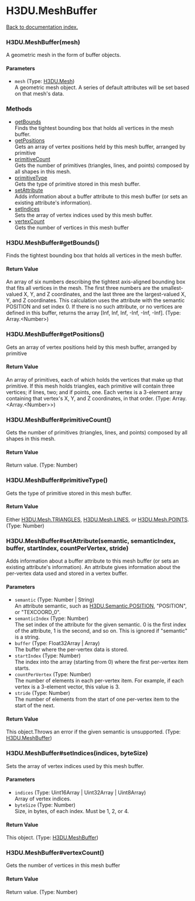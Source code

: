 # H3DU.MeshBuffer

[Back to documentation index.](index.md)

 <a name='H3DU.MeshBuffer'></a>
### H3DU.MeshBuffer(mesh)

A geometric mesh in the form of buffer objects.

#### Parameters

* `mesh` (Type: <a href="H3DU.Mesh.md">H3DU.Mesh</a>)<br>
    A geometric mesh object. A series of default attributes will be set based on that mesh's data.

### Methods

* [getBounds](#H3DU.MeshBuffer_H3DU.MeshBuffer_getBounds)<br>Finds the tightest
bounding box that holds all vertices in the mesh buffer.
* [getPositions](#H3DU.MeshBuffer_H3DU.MeshBuffer_getPositions)<br>Gets an array of vertex positions held by this mesh buffer,
arranged by primitive
* [primitiveCount](#H3DU.MeshBuffer_H3DU.MeshBuffer_primitiveCount)<br>Gets the number of primitives (triangles, lines,
and points) composed by all shapes in this mesh.
* [primitiveType](#H3DU.MeshBuffer_H3DU.MeshBuffer_primitiveType)<br>Gets the type of primitive stored in this mesh buffer.
* [setAttribute](#H3DU.MeshBuffer_H3DU.MeshBuffer_setAttribute)<br>Adds information about a buffer attribute to this
mesh buffer (or sets an
existing attribute's information).
* [setIndices](#H3DU.MeshBuffer_H3DU.MeshBuffer_setIndices)<br>Sets the array of vertex indices used by this mesh buffer.
* [vertexCount](#H3DU.MeshBuffer_H3DU.MeshBuffer_vertexCount)<br>Gets the number of vertices in this mesh buffer

 <a name='H3DU.MeshBuffer_H3DU.MeshBuffer_getBounds'></a>
### H3DU.MeshBuffer#getBounds()

Finds the tightest
bounding box that holds all vertices in the mesh buffer.

#### Return Value

An array of six numbers describing the tightest
axis-aligned bounding box
that fits all vertices in the mesh. The first three numbers
are the smallest-valued X, Y, and Z coordinates, and the
last three are the largest-valued X, Y, and Z coordinates.
This calculation uses the attribute with the semantic POSITION
and set index 0. If there is no such attribute,
or no vertices are defined in this buffer, returns the array
[Inf, Inf, Inf, -Inf, -Inf, -Inf]. (Type: Array.&lt;Number>)

 <a name='H3DU.MeshBuffer_H3DU.MeshBuffer_getPositions'></a>
### H3DU.MeshBuffer#getPositions()

Gets an array of vertex positions held by this mesh buffer,
arranged by primitive

#### Return Value

An array of primitives,
each of which holds the vertices that make up that primitive.
If this mesh holds triangles, each primitive will contain three
vertices; if lines, two; and if points, one. Each vertex is a 3-element
array containing that vertex's X, Y, and Z coordinates, in that order. (Type: Array.&lt;Array.&lt;Number>>)

 <a name='H3DU.MeshBuffer_H3DU.MeshBuffer_primitiveCount'></a>
### H3DU.MeshBuffer#primitiveCount()

Gets the number of primitives (triangles, lines,
and points) composed by all shapes in this mesh.

#### Return Value

Return value. (Type: Number)

 <a name='H3DU.MeshBuffer_H3DU.MeshBuffer_primitiveType'></a>
### H3DU.MeshBuffer#primitiveType()

Gets the type of primitive stored in this mesh buffer.

#### Return Value

Either <a href="H3DU.Mesh.md#H3DU.Mesh.TRIANGLES">H3DU.Mesh.TRIANGLES</a>,
<a href="H3DU.Mesh.md#H3DU.Mesh.LINES">H3DU.Mesh.LINES</a>, or <a href="H3DU.Mesh.md#H3DU.Mesh.POINTS">H3DU.Mesh.POINTS</a>. (Type: Number)

 <a name='H3DU.MeshBuffer_H3DU.MeshBuffer_setAttribute'></a>
### H3DU.MeshBuffer#setAttribute(semantic, semanticIndex, buffer, startIndex, countPerVertex, stride)

Adds information about a buffer attribute to this
mesh buffer (or sets an
existing attribute's information). An attribute
gives information about the per-vertex data used and
stored in a vertex buffer.

#### Parameters

* `semantic` (Type: Number | String)<br>
    An attribute semantic, such as <a href="H3DU.Semantic.md#H3DU.Semantic.POSITION">H3DU.Semantic.POSITION</a>, "POSITION", or "TEXCOORD_0".
* `semanticIndex` (Type: Number)<br>
    The set index of the attribute for the given semantic. 0 is the first index of the attribute, 1 is the second, and so on. This is ignored if "semantic" is a string.
* `buffer` (Type: Float32Array | Array)<br>
    The buffer where the per-vertex data is stored.
* `startIndex` (Type: Number)<br>
    The index into the array (starting from 0) where the first per-vertex item starts.
* `countPerVertex` (Type: Number)<br>
    The number of elements in each per-vertex item. For example, if each vertex is a 3-element vector, this value is 3.
* `stride` (Type: Number)<br>
    The number of elements from the start of one per-vertex item to the start of the next.

#### Return Value

This object.Throws an error if the given
semantic is unsupported. (Type: <a href="H3DU.MeshBuffer.md">H3DU.MeshBuffer</a>)

 <a name='H3DU.MeshBuffer_H3DU.MeshBuffer_setIndices'></a>
### H3DU.MeshBuffer#setIndices(indices, byteSize)

Sets the array of vertex indices used by this mesh buffer.

#### Parameters

* `indices` (Type: Uint16Array | Uint32Array | Uint8Array)<br>
    Array of vertex indices.
* `byteSize` (Type: Number)<br>
    Size, in bytes, of each index. Must be 1, 2, or 4.

#### Return Value

This object. (Type: <a href="H3DU.MeshBuffer.md">H3DU.MeshBuffer</a>)

 <a name='H3DU.MeshBuffer_H3DU.MeshBuffer_vertexCount'></a>
### H3DU.MeshBuffer#vertexCount()

Gets the number of vertices in this mesh buffer

#### Return Value

Return value. (Type: Number)
